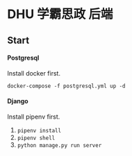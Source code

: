 # DHU 学霸思政 后端

## Start

#### Postgresql
Install docker first.

`docker-compose -f postgresql.yml up -d`


#### Django
Install pipenv first.

1. `pipenv install`
2. `pipenv shell`
3. `python manage.py run server`

